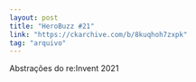 ```yaml
---
layout: post
title: "HeroBuzz #21"
link: "https://ckarchive.com/b/8kuqhoh7zxpk"
tag: "arquivo"
---
```

Abstrações do re:Invent 2021
